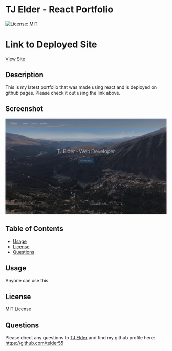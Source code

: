 # TJ Elder - React Portfolio

[![License: MIT](https://img.shields.io/badge/License-MIT-yellow.svg)](https://opensource.org/licenses/MIT)

# Link to Deployed Site

[View Site](https://telder55.github.io/react-portfolio/)

## Description

This is my latest portfolio that was made using react and is deployed on github pages. Please check it out using the link above.

## Screenshot

![Alt text](assets/images/react-portfolio.png?raw=true "Screenshot of Homepage")

## Table of Contents

- [Usage](#usage)
- [License](#license)
- [Questions](#questions)

## Usage

Anyone can use this.

## License

MIT License

## Questions

Please direct any questions to [TJ Elder](mailto:telder55@gmail.com?subject=[GitHub]) and find my github profile here: https://github.com/telder55
